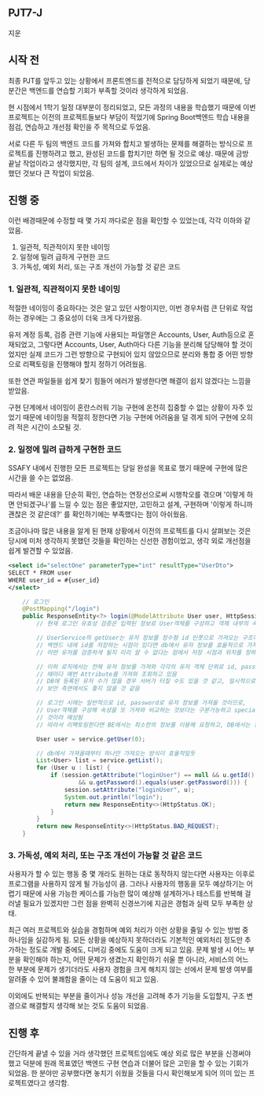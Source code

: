 ## PJT7-J

지운

## 시작 전

최종 PJT를 앞두고 있는 상황에서 프론트엔드를 전적으로 담당하게 되었기 때문에,
당분간은 백엔드를 연습할 기회가 부족할 것이라 생각하게 되었음.

현 시점에서 1학기 일정 대부분이 정리되었고, 모든 과정의 내용을 학습했기 때문에 이번 프로젝트는 이전의 프로젝트들보다 부담이 적었기에 Spring Boot백엔드 학습 내용을 점검, 연습하고 개선점 확인을 주 목적으로 두었음.

서로 다른 두 팀의 백엔드 코드를 가져와 합치고 발생하는 문제를 해결하는 방식으로 프로젝트를 진행하려고 했고, 완성된 코드를 합치기만 하면 될 것으로 예상.
때문에 금방 끝날 작업이라고 생각했지만, 각 팀의 설계, 코드에서 차이가 있었으므로 실제로는 예상했던 것보다 큰 작업이 되었음.

## 진행 중

이런 배경때문에 수정할 때 몇 가지 까다로운 점을 확인할 수 있었는데, 각각 이하와 같았음.

1. 일관적, 직관적이지 못한 네이밍
2. 일정에 밀려 급하게 구현한 코드
3. 가독성, 예외 처리, 또는 구조 개선이 가능할 것 같은 코드

### 1. 일관적, 직관적이지 못한 네이밍

적절한 네이밍이 중요하다는 것은 알고 있던 사항이지만, 이번 경우처럼 큰 단위로 작업하는 경우에는 그 중요성이 더욱 크게 다가왔음.

유저 계정 등록, 검증 관련 기능에 사용되는 파일명은 Accounts, User, Auth등으로 혼재되었고, 그렇다면 Accounts, User, Auth마다 다른 기능을 분리해 담당해야 할 것이었지만 실제 코드가 그런 방향으로 구현되어 있지 않았으므로 분리와 통합 중 어떤 방향으로 리팩토링을 진행해야 할지 정하기 어려웠음.

또한 연관 파일들을 쉽게 찾기 힘들어 에러가 발생한다면 해결이 쉽지 않겠다는 느낌을 받았음.

구현 단계에서 네이밍이 혼란스러워 기능 구현에 온전히 집중할 수 없는 상황이 자주 있었기 때문에 네이밍을 적절히 정한다면 기능 구현에 어려움을 덜 겪게 되어 구현에 오히려 적은 시간이 소모될 것.

### 2. 일정에 밀려 급하게 구현한 코드

SSAFY 내에서 진행한 모든 프로젝트는 당일 완성을 목표로 했기 때문에 구현에 많은 시간을 쓸 수는 없었음.

따라서 배운 내용을 단순히 확인, 연습하는 연장선으로써 시행착오를 겪으며 '이렇게 하면 안되겠구나'를 느낄 수 있는 점은 좋았지만, 고민하고 설계, 구현하며 '이렇게 하니까 괜찮은 것 같은데?' 를 확인하기에는 부족했다는 점이 아쉬웠음.

조금이나마 많은 내용을 알게 된 현재 상황에서 이전의 프로젝트를 다시 살펴보는 것은 당시에 미처 생각하지 못했던 것들을 확인하는 신선한 경험이었고, 생각 외로 개선점을 쉽게 발견할 수 있었음.

```xml
<select id="selectOne" parameterType="int" resultType="UserDto">
SELECT * FROM user
WHERE user_id = #{user_id}
</select>
```

```java
    // 로그인
    @PostMapping("/login")
    public ResponseEntity<?> login(@ModelAttribute User user, HttpSession session) {
    	// 현재 로그인 유효성 검증은 입력된 정보로 User객체를 구성하고 객체 내부의 속성을 다시 가져와 비교하는 비효율적인 로직

    	// UserService의 getUser는 유저 정보를 정수형 id 인풋으로 가져오는 구조이며
    	// 백엔드 내에 id를 저장하는 시점이 있다면 db에서 유저 정보를 효율적으로 가져올 수 있겠지만,
    	// 어떤 유저를 검증하게 될지 미리 알 수 없다는 점에서 저장 시점과 위치를 정하기가 어렵고, 필요한지도 의문

    	// 이하 로직에서는 전체 유저 정보를 가져와 각각의 유저 객체 단위로 id, password를 조회하고 있고, session에서도 순회할
    	// 때마다 매번 Attribute를 가져와 조회하고 있음
    	// DB에 등록된 유저 수가 많을 경우 서버가 터질 수도 있을 것 같고, 일시적으로 BE에서 모든 유저 정보에 접근할 수 있게 되기 때문에
    	// 보안 측면에서도 좋지 않을 것 같음

    	// 로그인 시에는 일반적으로 id, password로 유저 정보를 가져올 것이므로,
    	// User객체를 구성해 속성을 또 가져와 비교하는 것보다는 구분가능하고 special한 정보로 DB단에서부터 조회하는 방식이 더 효율적일
    	// 것이라 예상됨
    	// 따라서 리팩토링한다면 BE에서는 최소한의 정보를 이용해 요청하고, DB에서는 정확한 데이터를 찾을 수 있는 최적의 쿼리문을 작성해야 할 것

    	User user = service.getUser(0);

    	// db에서 가져올때부터 하나만 가져오는 방식이 효율적일듯
    	List<User> list = service.getList();
    	for (User u : list) {
    		if (session.getAttribute("loginUser") == null && u.getId().equals(user.getId())
    				&& u.getPassword().equals(user.getPassword())) {
    			session.setAttribute("loginUser", u);
    			System.out.println("login");
    			return new ResponseEntity<>(HttpStatus.OK);
    		}
    	}
    	return new ResponseEntity<>(HttpStatus.BAD_REQUEST);
    }

```

### 3. 가독성, 예외 처리, 또는 구조 개선이 가능할 것 같은 코드

사용자가 할 수 있는 행동 중 몇 개라도 원하는 대로 동작하지 않는다면 사용자는 이후로 프로그램을 사용하지 않게 될 가능성이 큼.
그러나 사용자의 행동을 모두 예상하기는 어렵기 때문에 사용 가능한 케이스를 가능한 많이 예상해 설계하거나 테스트를 반복해 걸러낼 필요가 있겠지만 그런 점을 완벽히 신경쓰기에 지금은 경험과 실력 모두 부족한 상태.

최근 여러 프로젝트와 실습을 경험하며 예외 처리가 이런 상황을 줄일 수 있는 방법 중 하나임을 실감하게 됨.
모든 상황을 예상하지 못하더라도 기본적인 예외처리 정도만 추가하는 정도로 개발 중에도, 디버깅 중에도 도움이 크게 되고 있음.
문제 발생 시 어느 부분을 확인해야 하는지, 어떤 문제가 생겼는지 확인하기 쉬울 뿐 아니라, 서비스의 어느 한 부분에 문제가 생기더라도 사용자 경험을 크게 해치지 않는 선에서 문제 발생 여부를 알려줄 수 있어 불쾌함을 줄이는 데 도움이 되고 있음.

이외에도 반복되는 부분을 줄이거나 성능 개선을 고려해 추가 기능을 도입할지, 구조 변경으로 해결할지 생각해 보는 것도 도움이 되었음.

## 진행 후

간단하게 끝낼 수 있을 거라 생각했던 프로젝트임에도 예상 외로 많은 부분을 신경써야 했고 덕분에 원래 목표였던 백엔드 구현 연습과 더불어 많은 고민을 할 수 있는 기회가 되었음.
한 분야만 공부했다면 놓치기 쉬웠을 것들을 다시 확인해보게 되어 의미 있는 프로젝트였다고 생각함.

